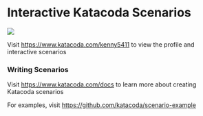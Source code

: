 # Interactive Katacoda Scenarios

[![](http://shields.katacoda.com/katacoda/kenny5411/count.svg)](https://www.katacoda.com/kenny5411 "Get your profile on Katacoda.com")

Visit https://www.katacoda.com/kenny5411 to view the profile and interactive scenarios

### Writing Scenarios
Visit https://www.katacoda.com/docs to learn more about creating Katacoda scenarios

For examples, visit https://github.com/katacoda/scenario-example
